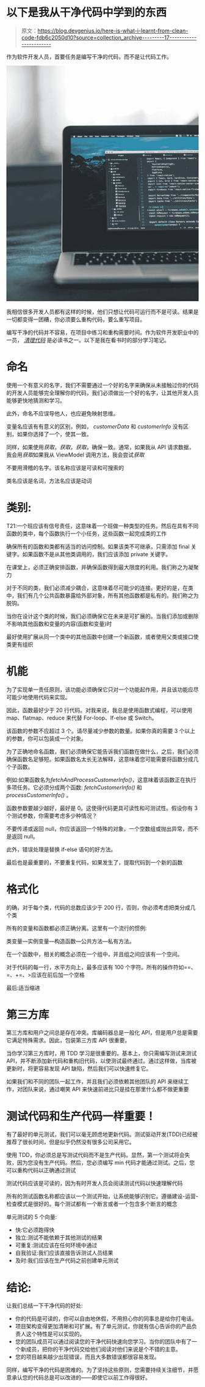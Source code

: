# 以下是我从干净代码中学到的东西

> 原文：<https://blog.devgenius.io/here-is-what-i-learnt-from-clean-code-fdb6c2050d10?source=collection_archive---------17----------------------->

作为软件开发人员，首要任务是编写干净的代码，而不是让代码工作。

![](img/13679163e69464aeb6ba2d51cfe1f6ca.png)

我相信很多开发人员都有这样的时候，他们只想让代码可运行而不是可读。结果是一切都变得一团糟，你必须要么重构代码，要么重写项目。

编写干净的代码并不容易，在项目中练习和重构需要时间。作为软件开发职业中的一员， [*清理代码*](https://www.amazon.com/gp/product/B001GSTOAM/ref=dbs_a_def_rwt_hsch_vapi_taft_p1_i0) 是必读书之一。以下是我在看书时的部分学习笔记。

# 命名

使用一个有意义的名字，我们不需要通过一个好的名字来确保从未接触过你的代码的开发人员能够完全理解你的代码，我们必须做出一个好的名字，让其他开发人员能够更快地猜测和学习。

此外，命名不应误导他人，也应避免映射思维。

变量名应该有有意义的区别，例如， *customerData* 和 *customerInfo* 没有区别，如果你选择了一个，使其一致。

同样，如果使用*获取*，*获取*，*获取*，确保一致。通常，如果我从 API 请求数据，我会用*获取*如果我从 ViewModel 调用方法，我会尝试*获取*

不要用滑稽的名字。该名称应该是可读和可搜索的

类名应该是名词，方法名应该是动词

# 类别:

T21:一个班应该有信号责任，这意味着一个班做一种类型的任务。然后在具有不同函数的类中，每个函数执行一个小任务，这些函数一起完成类的工作

确保所有的函数和类都有适当的访问控制。如果该类不可继承，只需添加 final 关键字。如果函数不是从其他类调用的，我们应该添加 private 关键字。

在课堂上，必须正确安排函数，并确保函数得到最大限度的利用。我们称之为凝聚力

对于不同的类，我们必须减少耦合，这意味着尽可能少的连接。更好的是，在类中，我们有几个公共函数暴露给外部对象，所有其他函数都是私有的。我们称之为脱钩。

当你在设计这个类的时候，我们必须确保它在未来是可扩展的。当我们添加或删除不影响其他函数和变量的内容(函数和变量)时

最好使用扩展从同一个类中的其他函数中创建一个新函数，或者使用父类或接口使类更有组织

# 机能

为了实现单一责任原则，该功能必须确保它只对一个功能起作用，并且该功能应尽可能少地使用代码来实现。

因此，函数最好少于 20 行代码。对我来说，我总是使用函数式编程，可以使用 map、flatmap、reduce 来代替 For-loop、If-else 或 Switch。

该函数的参数不应超过 3 个。请尽量减少参数的数量。如果你真的需要 3 个以上的参数，你可以包装成一个对象。

为了正确地命名函数，我们必须确保它能告诉我们函数在做什么，之后，我们必须确保函数名足够短。如果函数名太长无法解释，这意味着您可能需要将函数分成几个子函数。

例如:如果函数名为*fetchAndProcessCustomerInfo()*，这意味着该函数正在执行多项任务。它必须分成两个函数: *fetchCustomerInfo()* 和 *processCustomerInfo()* 。

函数参数要越少越好，最好是 0。这使得代码更具可读性和可测试性。假设你有 3 个测试参数，你需要考虑多少种情况？

不要传递或返回 null，你应该返回一个特殊的对象，一个空数组或抛出异常，而不是返回 null。

此外，错误处理是替换 if-else 语句的好方法。

最后也是最重要的，不要重复代码，如果发生了，提取代码到一个新的函数

# 格式化

的确，对于每个类，代码的总数应该少于 200 行，否则，你必须考虑把类分成几个类

所有的变量和函数都必须正确分离。这里有一个流行的惯例:

类变量—实例变量—构造函数—公共方法—私有方法。

在一个函数中，相关的概念必须在一个组中，并且组之间应该有一个空间。

对于代码的每一行，水平方向上，最多应该有 100 个字符。所有的操作符如==、=、+=、>应该在前后加一个空格

最后:适当缩进

# 第三方库

第三方库和用户之间总是存在冲突。库编码器总是一般化 API，但是用户总是需要它满足特殊需求。因此，包装第三方库 API 很重要。

当你学习第三方库时，用 TDD 学习是很重要的。基本上，你只需编写测试来测试 API，并不断添加新代码和重构旧代码，以使测试最终通过。通过这样做，当库被更新时，将更容易发现 API 缺陷，然后我们可以快速修复它。

如果我们和不同的团队一起工作，并且我们必须依赖其他团队的 API 来继续工作，对团队来说，通过嘲笑 API 来快速前进比只是挂在那里什么都不做更重要

# 测试代码和生产代码一样重要！

有了最好的单元测试，我们可以毫无顾虑地更新代码。测试驱动开发(TDD)已经被推荐了很长时间，但是似乎仍然没有很多公司采用它。

使用 TDD，你必须总是写测试代码而不是生产代码。显然，第一个测试将会失败，因为您没有生产代码。然后，您必须编写 min 代码才能通过测试。之后，您可以重构代码以正确通过测试

测试代码应该是可读的，因为有时开发人员会阅读测试代码以快速理解代码

所有的测试函数名称都应该以一个测试开始，让系统能够识别它。遵循建设-运营-检查模式是很好的。每个测试都有一个断言或者一个包含多个断言的概念

单元测试的 5 个向量:

*   快:它必须跑得快
*   独立:测试不能依赖于其他测试的结果
*   可重复:测试应该在任何环境中通过
*   自我验证:我们应该直接告诉测试人员结果
*   及时:我们应该在生产代码之前创建单元测试

# 结论:

让我们总结一下干净代码的好处:

*   你的代码是可读的，你可以自由地休假，不用担心你的同事总是给你打电话。
*   项目架构变得更加清晰和可扩展。有了单元测试，你就有信心告诉你的产品负责人这个特性是可以实现的。
*   您的团队成员可以通过阅读您的干净代码快速向您学习。当你的团队中有了一个新成员，把你的干净代码交给他们阅读对他们来说是个不错的主意。
*   您的项目越来越少出现错误，而且大多数错误都很容易发现。

同样，编写干净的代码是困难的。为了坚持这些原则，您需要持续关注细节，并愿意承认您的代码总是可以改进的——即使它以前工作得很好。